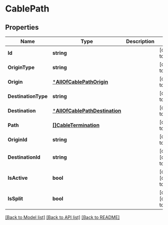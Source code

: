 # CablePath

## Properties
Name | Type | Description | Notes
------------ | ------------- | ------------- | -------------
**Id** | **string** |  | [default to null]
**OriginType** | **string** |  | [default to null]
**Origin** | [***AllOfCablePathOrigin**](AllOfCablePathOrigin.md) |  | [default to null]
**DestinationType** | **string** |  | [default to null]
**Destination** | [***AllOfCablePathDestination**](AllOfCablePathDestination.md) |  | [default to null]
**Path** | [**[]CableTermination**](CableTermination.md) |  | [default to null]
**OriginId** | **string** |  | [default to null]
**DestinationId** | **string** |  | [optional] [default to null]
**IsActive** | **bool** |  | [optional] [default to null]
**IsSplit** | **bool** |  | [optional] [default to null]

[[Back to Model list]](../README.md#documentation-for-models) [[Back to API list]](../README.md#documentation-for-api-endpoints) [[Back to README]](../README.md)

